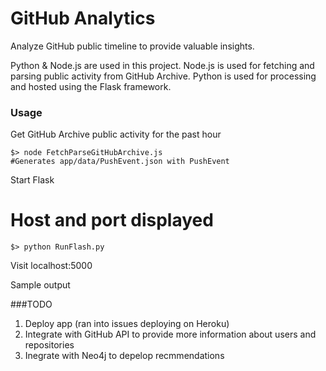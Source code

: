 GitHub Analytics
===============

Analyze GitHub public timeline to provide valuable insights.

Python & Node.js are used in this project. Node.js is used for fetching and parsing public activity from GitHub Archive. 
Python is used for processing and hosted using the Flask framework. 

### Usage 
Get GitHub Archive public activity for the past hour
````
$> node FetchParseGitHubArchive.js  
#Generates app/data/PushEvent.json with PushEvent
```` 

Start Flask
# Host and port  displayed
````
$> python RunFlash.py
````

Visit localhost:5000 


Sample output

###TODO
1. Deploy app (ran into issues deploying on Heroku)
2. Integrate with GitHub API to provide more information about users and repositories
3. Inegrate with Neo4j to depelop recmmendations
